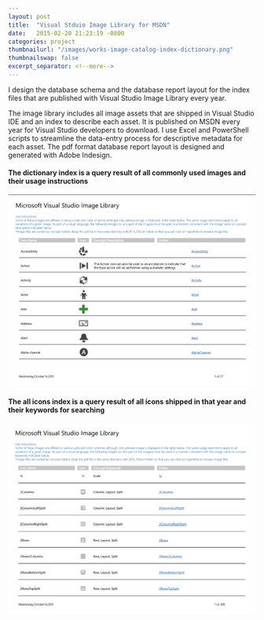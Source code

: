 ```yaml
---
layout: post
title:  "Visual Stduio Image Library for MSDN"
date:   2015-02-20 21:23:19 -0800
categories: project
thumbnailurl: "/images/works-image-catalog-index-dictionary.png"
thumbnailswap: false
excerpt_separator: <!--more-->
---
```


I design the database schema and the database report layout for the index files that are published with Visual Studio Image Library every year.

<!--more-->

The image library includes all image assets that are shipped in Visual Studio IDE and an index to describe each asset. It is published on MSDN every year for Visual Studio developers to download. I use Excel and PowerShell scripts to streamline the data-entry process for descriptive metadata for each asset. The pdf format database report layout is designed and generated with Adobe Indesign.

#### The dictionary index is a query result of all commonly used images and their usage instructions
<img class="img-responsive" src="/images/works-image-catalog-index-dictionary.png" alt="Visual Studio Image Library Dictionary Index" />

#### The all icons index is a query result of all icons shipped in that year and their keywords for searching
<img class="img-responsive" src="/images/works-image-catalog-index-all.png" alt="Visual Studio Image Library All Icons Index" />
